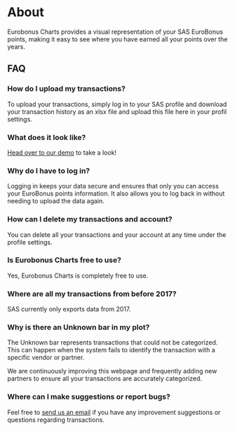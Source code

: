 # About

Eurobonus Charts provides a visual representation of your SAS EuroBonus points, making it easy to see where you have earned all your points over the years.

## FAQ

### How do I upload my transactions?

To upload your transactions, simply log in to your SAS profile and download your transaction history as an xlsx file and upload this file here in your profil settings.

### What does it look like?

[Head over to our demo](./showcase) to take a look!

### Why do I have to log in?

Logging in keeps your data secure and ensures that only you can access your EuroBonus points information. It also allows you to log back in without needing to upload the data again.

### How can I delete my transactions and account?

You can delete all your transactions and your account at any time under the profile settings.

### Is Eurobonus Charts free to use?

Yes, Eurobonus Charts is completely free to use.

### Where are all my transactions from before 2017?

SAS currently only exports data from 2017.

### Why is there an Unknown bar in my plot?

The Unknown bar represents transactions that could not be categorized. This can happen when the system fails to identify the transaction with a specific vendor or partner.

We are continuously improving this webpage and frequently adding new partners to ensure all your transactions are accurately categorized.

### Where can I make suggestions or report bugs?

Feel free to [send us an email](mailto:eurobonuscharts@gmail.com) if you have any improvement suggestions or questions regarding transactions.
